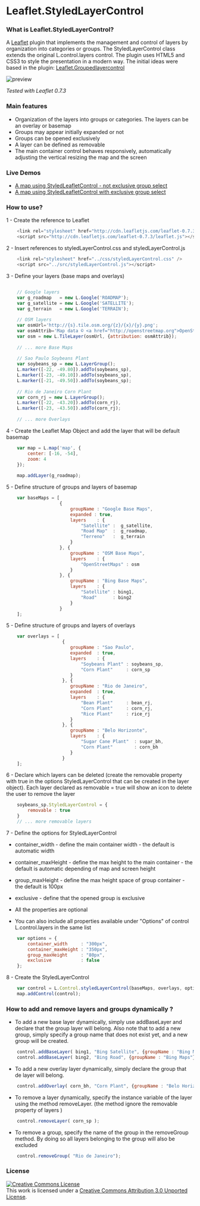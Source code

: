 Leaflet.StyledLayerControl
===================

### What is Leaflet.StyledLayerControl?
A [Leaflet](https://github.com/Leaflet/Leaflet) plugin that implements the management and control of layers by organization into categories or groups. The StyledLayerControl class extends the original L.control.layers control.
The plugin uses HTML5 and CSS3 to style the presentation in a modern way. 
The initial ideas were based in the plugin: [Leaflet.Groupedlayercontrol](https://github.com/ismyrnow/Leaflet.groupedlayercontrol)  

![preview](https://raw.githubusercontent.com/davicustodio/Leaflet.StyledLayerControl/master/examples/StyledLayerControl-example.png)

*Tested with Leaflet 0.7.3*

### Main features

- Organization of the layers into groups or categories. The layers can be an overlay or basemap
- Groups may appear initially expanded or not
- Groups can be opened exclusively
- A layer can be defined as removable
- The main container control behaves responsively, automatically adjusting the vertical resizing the map and the screen

### Live Demos

- [A map using StyledLeafletControl - not exclusive group select](http://davicustodio.github.io/Leaflet.StyledLayerControl/examples/example1.html)
- [A map using StyledLeafletControl with exclusive group select](http://davicustodio.github.io/Leaflet.StyledLayerControl/examples/example2.html)

### How to use? 


1 - Create the reference to Leaflet 
```javascript
	<link rel="stylesheet" href="http://cdn.leafletjs.com/leaflet-0.7.3/leaflet.css" />
	<script src="http://cdn.leafletjs.com/leaflet-0.7.3/leaflet.js"></script>
```

2 - Insert references to styledLayerControl.css and styledLayerControl.js
```javascript
	<link rel="stylesheet" href="../css/styledLayerControl.css" />
	<script src="../src/styledLayerControl.js"></script>
```

3 - Define your layers (base maps and overlays)
```javascript

	// Google layers
	var g_roadmap   = new L.Google('ROADMAP');
	var g_satellite = new L.Google('SATELLITE');
	var g_terrain   = new L.Google('TERRAIN');
	
	// OSM layers
	var osmUrl='http://{s}.tile.osm.org/{z}/{x}/{y}.png';
	var osmAttrib='Map data © <a href="http://openstreetmap.org">OpenStreetMap</a> contributors';
	var osm = new L.TileLayer(osmUrl, {attribution: osmAttrib});
	
	// ... more Base Maps
	
	// Sao Paulo Soybeans Plant
	var soybeans_sp = new L.LayerGroup();
	L.marker([-22, -49.80]).addTo(soybeans_sp),
	L.marker([-23, -49.10]).addTo(soybeans_sp),
	L.marker([-21, -49.50]).addTo(soybeans_sp);
	
	// Rio de Janeiro Corn Plant
	var corn_rj = new L.LayerGroup();
	L.marker([-22, -43.20]).addTo(corn_rj),
	L.marker([-23, -43.50]).addTo(corn_rj);
	
	// ... more Overlays
```

4 - Create the Leaflet Map Object and add the layer that will be default basemap
```javascript
	var map = L.map('map', {
		center: [-16, -54],
		zoom: 4
	});
	
	map.addLayer(g_roadmap);
```

5 - Define structure of groups and layers of basemap
```javascript
	var baseMaps = [
					{ 
						groupName : "Google Base Maps",
						expanded : true,
						layers    : {
							"Satellite" :  g_satellite,
							"Road Map"  :  g_roadmap,
							"Terreno"   :  g_terrain
						}
					}, {
						groupName : "OSM Base Maps",
						layers    : {
							"OpenStreetMaps" : osm
						}
					}, {
						groupName : "Bing Base Maps",
						layers    : {
							"Satellite" : bing1,
							"Road"      : bing2
						}
					}							
	];	
```

5 - Define structure of groups and layers of overlays
```javascript
	var overlays = [
					 {
						groupName : "Sao Paulo",
						expanded  : true,
						layers    : { 
							"Soybeans Plant" : soybeans_sp,
							"Corn Plant" 	 : corn_sp
						}	
					 }, {
						groupName : "Rio de Janeiro",
						expanded  : true,
						layers    : { 
							"Bean Plant"     : bean_rj,
							"Corn Plant" 	 : corn_rj,
							"Rice Plant"	 : rice_rj		
						}	
					 }, {
						groupName : "Belo Horizonte",
						layers    : { 
							"Sugar Cane Plant"	: sugar_bh,
							"Corn Plant" 	 	: corn_bh		
						}	
					 }							 
	];
```

6 - Declare which layers can be deleted (create the removable property with true in the options StyledLayerControl that can be created in the layer object). 
Each layer declared as removable = true will show an icon to delete the user to remove the layer
```javascript
    soybeans_sp.StyledLayerControl = {
		removable : true
	}
	// ... more removable layers
```

7 - Define the options for StyledLayerControl
- container_width    	- define the main container width - the default is automatic width
- container_maxHeight	- define the max height to the main container - the default is automatic depending of map and screen height
- group_maxHeight     - define the max height space of group container - the default is 100px
- exclusive 			- define that the opened group is exclusive
	
- All the properties are optional
- You can also include all properties available under "Options" of control L.control.layers in the same list
	
```javascript
	var options = {
		container_width 	: "300px",
		container_maxHeight : "350px", 
		group_maxHeight     : "80px",
		exclusive       	: false
	};
```

8 - Create the StyledLayerControl
```javascript
	var control = L.Control.styledLayerControl(baseMaps, overlays, options);
	map.addControl(control);
```

### How to add and remove layers and groups dynamically ? 

- To add a new base layer dynamically, simply use addBaseLayer and declare that the group layer will belong. 
Also note that to add a new group, simply specify a group name that does not exist yet, and a new group will be created.
```javascript
	control.addBaseLayer( bing1, "Bing Satellite", {groupName : "Bing Maps", expanded: true} );
	control.addBaseLayer( bing2, "Bing Road", {groupName : "Bing Maps"} );
```

- To add a new overlay layer dynamically, simply declare the group that de layer will belong.
```javascript
	control.addOverlay( corn_bh, "Corn Plant", {groupName : "Belo Horizonte"} );
```

- To remove a layer dynamically, specify the instance variable of the layer using the method removeLayer. (the method ignore the removable property of layers )
```javascript
	control.removeLayer( corn_sp );
```

- To remove a group, specify the name of the group in the removeGroup method. 
By doing so all layers belonging to the group will also be excluded
```javascript
	control.removeGroup( "Rio de Janeiro");
```



### License 
<a rel="license" href="http://creativecommons.org/licenses/by/3.0/deed.en_US"><img alt="Creative Commons License" style="border-width:0" src="http://i.creativecommons.org/l/by/3.0/88x31.png" /></a><br />This work is licensed under a <a rel="license" href="http://creativecommons.org/licenses/by/3.0/deed.en_US">Creative Commons Attribution 3.0 Unported License</a>.
